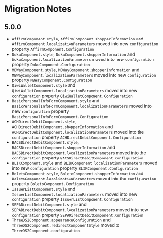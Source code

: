 #  Migration Notes

## 5.0.0

- `AffirmComponent.style`, `AffirmComponent.shopperInformation` and `AffirmComponent.localizationParameters` moved into new `configuration` property `AffirmComponent.Configuration`
- `DokuComponent.style`, `DokuComponent.shopperInformation` and `DokuComponent.localizationParameters` moved into new `configuration` property `DokuComponent.Configuration`
- `MBWayComponent.style`, `MBWayComponent.shopperInformation` and `MBWayComponent.localizationParameters` moved into new `configuration` property `MBWayComponent.Configuration`
- `QiwiWalletComponent.style` and `QiwiWalletComponent.localizationParameters` moved into new `configuration` property `QiwiWalletComponent.Configuration`
- `BasicPersonalInfoFormComponent.style` and `BasicPersonalInfoFormComponent.localizationParameters` moved into new `configuration` property `BasicPersonalInfoFormComponent.Configuration`
- `ACHDirectDebitComponent.style`, `ACHDirectDebitComponent.shopperInformation` and `ACHDirectDebitComponent.localizationParameters` moved into the `configuration` property `ACHDirectDebitComponent.Configuration`
- `BACSDirectDebitComponent.style`, `BACSDirectDebitComponent.shopperInformation` and `BACSDirectDebitComponent.localizationParameters` moved into the `configuration` property `BACSDirectDebitComponent.Configuration`
- `BLIKComponent.style` and `BLIKComponent.localizationParameters` moved into new `configuration` property `BLIKComponent.Configuration`
- `BoletoComponent.style`, `BoletoComponent.shopperInformation` and `BoletoComponent.localizationParameters` moved into the `configuration` property `BoletoComponent.Configuration`
- `IssuerListComponent.style` and `IssuerListComponent.localizationParameters` moved into new `configuration` property `IssuerListComponent.Configuration`
- `SEPADirectDebitComponent.style` and `SEPADirectDebitComponent.localizationParameters` moved into new `configuration` property `SEPADirectDebitComponent.Configuration`
- `ThreeDS2Component.appearanceConfiguration` and `ThreeDS2Component.redirectComponentStyle` moved to `ThreeDS2Component.configuration`
